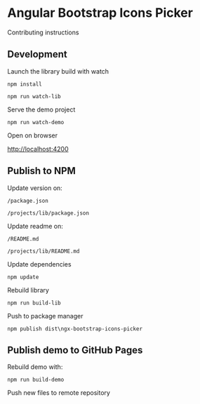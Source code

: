 # Angular Bootstrap Icons Picker

Contributing instructions

## Development

Launch the library build with watch

`npm install`

`npm run watch-lib`

Serve the demo project

`npm run watch-demo`

Open on browser

[http://localhost:4200](http://localhost:4200)



## Publish to NPM

Update version on:

`/package.json`

`/projects/lib/package.json`

Update readme on:

`/README.md`

`/projects/lib/README.md`

Update dependencies

`npm update`

Rebuild library

`npm run build-lib`

Push to package manager

`npm publish dist\ngx-bootstrap-icons-picker`



## Publish demo to GitHub Pages

Rebuild demo with:

`npm run build-demo`

Push new files to remote repository
